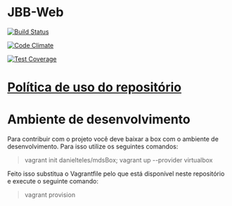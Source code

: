 # JBB-Web

[![Build Status](https://travis-ci.org/fga-gpp-mds/2016.2-Jardim-Botanico-Web.svg?branch=development)](https://travis-ci.org/fga-gpp-mds/2016.2-Jardim-Botanico-Web)

[![Code Climate](https://codeclimate.com/github/fga-gpp-mds/2016.2-Jardim-Botanico-Web/badges/gpa.svg)](https://codeclimate.com/github/fga-gpp-mds/2016.2-Jardim-Botanico-Web)

[![Test Coverage](https://codeclimate.com/github/fga-gpp-mds/2016.2-Jardim-Botanico-Web/badges/coverage.svg)](https://codeclimate.com/github/fga-gpp-mds/2016.2-Jardim-Botanico-Web/coverage)

# [Política de uso do repositório](https://github.com/fga-gpp-mds/2016.2-Time06-Jardim-Botanico-Web/wiki/Pol%C3%ADtica-de-uso-do-repositório)

# Ambiente de desenvolvimento

Para contribuir com o projeto você deve baixar a box com o ambiente de desenvolvimento. Para isso utilize os seguintes comandos:
> vagrant init danielteles/mdsBox; vagrant up --provider virtualbox

Feito isso substitua o Vagrantfile pelo que está disponível neste repositório e execute o seguinte comando:
> vagrant provision
